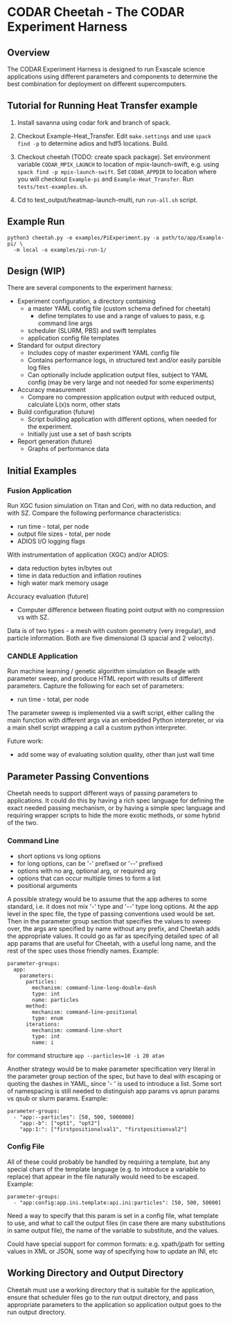 # CODAR Cheetah - The CODAR Experiment Harness

## Overview

The CODAR Experiment Harness is designed to run Exascale science applications
using different parameters and components to determine the best combination
for deployment on different supercomputers.

## Tutorial for Running Heat Transfer example

1. Install savanna using codar fork and branch of spack.

2. Checkout Example-Heat\_Transfer. Edit `make.settings` and use
   `spack find -p` to determine adios and hdf5 locations. Build.

3. Checkout cheetah (TODO: create spack package). Set environment variable
   `CODAR_MPIX_LAUNCH` to location of mpix-launch-swift, e.g. using
   `spack find -p mpix-launch-swift`. Set `CODAR_APPDIR` to location where
   you will checkout `Example-pi` and `Example-Heat_Transfer`. Run
   `tests/test-examples.sh`.

4. Cd to test\_output/heatmap-launch-multi, run `run-all.sh` script.

## Example Run

```
python3 cheetah.py -e examples/PiExperiment.py -a path/to/app/Example-pi/ \
  -m local -o examples/pi-run-1/
```

## Design (WIP)

There are several components to the experiment harness:

- Experiment configuration, a directory containing
  - a master YAML config file (custom schema defined for cheetah)
    - define templates to use and a range of values to pass,
      e.g. command line args
  - scheduler (SLURM, PBS) and swift templates
  - application config file templates
- Standard for output directory
  - Includes copy of master experiment YAML config file 
  - Contains performance logs, in structured text and/or easily parsible log
    files
  - Can optionally include application output files, subject to YAML config
    (may be very large and not needed for some experiments)
- Accuracy measurement
  - Compare no compression application output with reduced output, calculate
    L(x)s norm, other stats
- Build configuration (future)
  - Script building application with different options, when needed for the
    experiment.
  - Initially just use a set of bash scripts
- Report generation (future)
  - Graphs of performance data

## Initial Examples

### Fusion Application

Run XGC fusion simulation on Titan and Cori, with no data reduction, and with
SZ. Compare the following performance characteristics:

- run time - total, per node
- output file sizes - total, per node
- ADIOS I/O logging flags

With instrumentation of application (XGC) and/or ADIOS:

- data reduction bytes in/bytes out
- time in data reduction and inflation routines
- high water mark memory usage

Accuracy evaluation (future)

- Computer difference between floating point output with no compression vs
  with SZ.

Data is of two types - a mesh with custom geometry (very irregular), and
particle information. Both are five dimensional (3 spacial and 2 velocity).

### CANDLE Application

Run machine learning / genetic algorithm simulation on Beagle with parameter
sweep, and produce HTML report with results of different parameters. Capture
the following for each set of parameters:

- run time - total, per node

The parameter sweep is implemented via a swift script, either calling the
main function with different args via an embedded Python interpreter, or via
a main shell script wrapping a call a custom python interpreter.

Future work:

- add some way of evaluating solution quality, other than just wall time

## Parameter Passing Conventions

Cheetah needs to support different ways of passing parameters to applications.
It could do this by having a rich spec language for defining the exact needed
passing mechanism, or by having a simple spec language and requiring wrapper
scripts to hide the more exotic methods, or some hybrid of the two.

### Command Line

- short options vs long options
- for long options, can be '-' prefixed or '--' prefixed
- options with no arg, optional arg, or required arg
- options that can occur multiple times to form a list
- positional arguments

A possible strategy would be to assume that the app adheres to some standard,
i.e. it does not mix '-' type and '--' type long options. At the app level in
the spec file, the type of passing conventions used would be set. Then in the
parameter group section that specifies the values to sweep over, the args are
specified by name without any prefix, and Cheetah adds the appropriate values.
It could go as far as specifying detailed spec of all app params that are
useful for Cheetah, with a useful long name, and the rest of the spec uses
those friendly names. Example:

```
parameter-groups:
  app:
    parameters:
      particles:
        mechanism: command-line-long-double-dash
        type: int
        name: particles
      method:
        mechanism: command-line-positional
        type: enum
      iterations:
        mechanism: command-line-short
        type: int
        name: i
```
for command structure `app --particles=10 -i 20 atan`

Another strategy would be to make parameter specification very literal in the
parameter group section of the spec, but have to deal with escaping or quoting
the dashes in YAML, since '- ' is used to introduce a list. Some sort of
namespacing is still needed to distinguish app params vs aprun params vs
qsub or slurm params. Example:
```
parameter-groups:
  - "app:--particles": [50, 500, 5000000]
    "app:-b": ["opt1", "opt2"]
    "app:1:": ["firstpositionalval1", "firstpositionval2"]
```

### Config File

All of these could probably be handled by requiring a template, but any special
chars of the template language (e.g. to introduce a variable to replace) that
appear in the file naturally would need to be escaped. Example:

```
parameter-groups:
  - "app:config:app.ini.template:api.ini:particles": [50, 500, 50000]
```
Need a way to specify that this param is set in a config file, what template
to use, and what to call the output files (in case there are many substitutions
in same output file), the name of the variable to substitute, and the values.

Could have special support for common formats: e.g. xpath/jpath for setting
values in XML or JSON, some way of specifying how to update an INI, etc

## Working Directory and Output Directory

Cheetah must use a working directory that is suitable for the application,
ensure that scheduler files go to the run output directory, and pass
appropriate parameters to the application so application output goes to the run
output directory.
